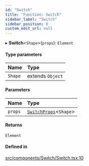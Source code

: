 ```yaml
---
id: "Switch"
title: "Function: Switch"
sidebar_label: "Switch"
sidebar_position: 0
custom_edit_url: null
---
```


▸ **Switch**<`Shape`\>(`props`): `Element`

#### Type parameters

| Name | Type |
| :------ | :------ |
| `Shape` | extends `Object` |

#### Parameters

| Name | Type |
| :------ | :------ |
| `props` | [`SwitchProps`](../types/SwitchProps)<`Shape`\> |

#### Returns

`Element`

#### Defined in

[src/components/Switch/Switch.tsx:10](https://github.com/ythecombinator/react-matchez/blob/869a539/src/components/Switch/Switch.tsx#L10)
